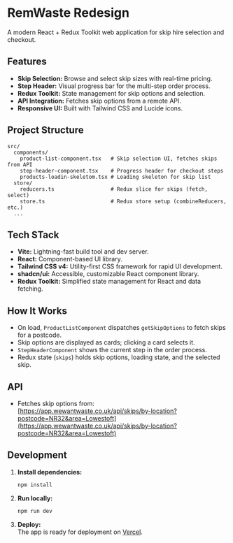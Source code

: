 # RemWaste Redesign

A modern React + Redux Toolkit web application for skip hire selection and checkout.

## Features

- **Skip Selection:** Browse and select skip sizes with real-time pricing.
- **Step Header:** Visual progress bar for the multi-step order process.
- **Redux Toolkit:** State management for skip options and selection.
- **API Integration:** Fetches skip options from a remote API.
- **Responsive UI:** Built with Tailwind CSS and Lucide icons.

## Project Structure

```
src/
  components/
    product-list-component.tsx   # Skip selection UI, fetches skips from API
    step-header-component.tsx    # Progress header for checkout steps
    products-loadin-skeletom.tsx # Loading skeleton for skip list
  store/
    reducers.ts                  # Redux slice for skips (fetch, select)
    store.ts                     # Redux store setup (combineReducers, etc.)
  ...
```

## Tech STack

- **Vite:** Lightning-fast build tool and dev server.
- **React:** Component-based UI library.
- **Tailwind CSS v4:** Utility-first CSS framework for rapid UI development.
- **shadcn/ui:** Accessible, customizable React component library.
- **Redux Toolkit:** Simplified state management for React and data fetching.

## How It Works

- On load, `ProductListComponent` dispatches `getSkipOptions` to fetch skips for a postcode.
- Skip options are displayed as cards; clicking a card selects it.
- `StepHeaderComponent` shows the current step in the order process.
- Redux state (`skips`) holds skip options, loading state, and the selected skip.

## API

- Fetches skip options from:  
  [https://app.wewantwaste.co.uk/api/skips/by-location?postcode=NR32&area=Lowestoft](https://app.wewantwaste.co.uk/api/skips/by-location?postcode=NR32&area=Lowestoft)
## Development

1. **Install dependencies:**
   ```sh
   npm install
   ```
2. **Run locally:**
   ```sh
   npm run dev
   ```
3. **Deploy:**  
   The app is ready for deployment on  [Vercel](https://remwaste-redesign.vercel.app/).
